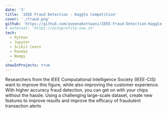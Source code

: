 ```yaml
---
date: '3'
title: 'IEEE Fraud Detection - Kaggle Competition'
cover: './fraud.png'
github: 'https://github.com/aveenakottwani/IEEE-Fraud-Detection-Kaggle'
# external: 'https://octoprofile.now.sh'
tech:
  - Python
  - Jupyter
  - Scikit-learn
  - Pandas
  - Numpy
  - 
showInProjects: true
---
```


Researchers from the IEEE Computational Intelligence Society (IEEE-CIS) want to improve this figure, while also improving the customer experience. With higher accuracy fraud detection, you can get on with your chips without the hassle. Using a challenging large-scale dataset, create new features to improve  results and improve the efficacy of fraudulent transaction alerts 
